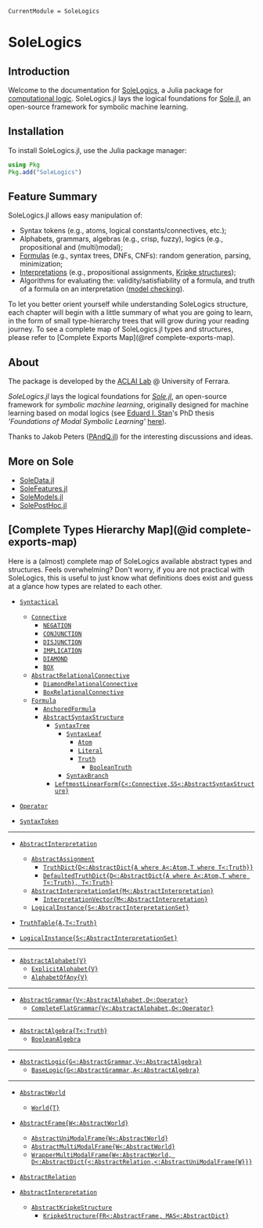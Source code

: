 ```@meta
CurrentModule = SoleLogics
```

# SoleLogics

## Introduction

Welcome to the documentation for [SoleLogics](https://github.com/aclai-lab/SoleLogics.jl), a Julia package for [computational logic](https://en.wikipedia.org/wiki/Computational_logic). SoleLogics.jl lays the logical foundations for [Sole.jl](https://github.com/aclai-lab/Sole.jl), an open-source framework for symbolic machine learning.

## Installation

To install SoleLogics.jl, use the Julia package manager:
```julia
using Pkg
Pkg.add("SoleLogics")
```

## Feature Summary

SoleLogics.jl allows easy manipulation of:

- Syntax tokens (e.g., atoms, logical constants/connectives, etc.);
- Alphabets, grammars, algebras (e.g., crisp, fuzzy), logics (e.g., propositional and (multi)modal);
- [Formulas](https://en.wikipedia.org/wiki/Well-formed_formula) (e.g., syntax trees, DNFs, CNFs): random generation, parsing, minimization;
- [Interpretations](https://en.wikipedia.org/wiki/Interpretation_(logic)) (e.g., propositional assignments, [Kripke structures](https://en.wikipedia.org/wiki/Kripke_structure_(model_checking)));
- Algorithms for evaluating the: validity/satisfiability of a formula, and truth of a formula on an interpretation ([model checking](https://en.wikipedia.org/wiki/Model_checking)).

To let you better orient yourself while understanding SoleLogics structure, each chapter will begin with a little summary of what you are going to learn, in the form of small type-hierarchy trees that will grow during your reading journey. To see a complete map of SoleLogics.jl types and structures, please refer to [Complete Exports Map](@ref complete-exports-map).

## About

The package is developed by the [ACLAI Lab](https://aclai.unife.it/en/) @ University of Ferrara.

*SoleLogics.jl* lays the logical foundations for [*Sole.jl*](https://github.com/aclai-lab/Sole.jl), an open-source framework for *symbolic machine learning*, originally designed for machine learning based on modal logics (see [Eduard I. Stan](https://eduardstan.github.io/)'s PhD thesis *'Foundations of Modal Symbolic Learning'* [here](https://www.repository.unipr.it/bitstream/1889/5219/5/main.pdf)).

Thanks to Jakob Peters ([PAndQ.jl](https://github.com/jakobjpeters/PAndQ.jl/)) for the interesting discussions and ideas.

## More on Sole
- [SoleData.jl](https://github.com/aclai-lab/SoleData.jl)
- [SoleFeatures.jl](https://github.com/aclai-lab/SoleFeatures.jl) 
- [SoleModels.jl](https://github.com/aclai-lab/SoleModels.jl)
- [SolePostHoc.jl](https://github.com/aclai-lab/SolePostHoc.jl)

## [Complete Types Hierarchy Map](@id complete-exports-map)
Here is a (almost) complete map of SoleLogics available abstract types and structures. Feels overwhelming? Don't worry, if you are not practical with SoleLogics, this is useful to just know what definitions does exist and guess at a glance how types are related to each other.

- [`Syntactical`](@ref)
    - [`Connective`](@ref)
        - [`NEGATION`](@ref)
        - [`CONJUNCTION`](@ref)
        - [`DISJUNCTION`](@ref)
        - [`IMPLICATION`](@ref)
        - [`DIAMOND`](@ref)
        - [`BOX`](@ref)
    - [`AbstractRelationalConnective`](@ref)
        - [`DiamondRelationalConnective`](@ref)
        - [`BoxRelationalConnective`](@ref)         
    - [`Formula`](@ref)
        - [`AnchoredFormula`](@ref) 
        - [`AbstractSyntaxStructure`](@ref)
            - [`SyntaxTree`](@ref)              
                - [`SyntaxLeaf`](@ref)
                    - [`Atom`](@ref)            
                    - [`Literal`](@ref)         
                    - [`Truth`](@ref)    
                        - [`BooleanTruth`](@ref) 
                - [`SyntaxBranch`](@ref)        
            - [`LeftmostLinearForm{C<:Connective,SS<:AbstractSyntaxStructure}`](@ref)

- [`Operator`](@ref) 
- [`SyntaxToken`](@ref)
---

- [`AbstractInterpretation`](@ref)
    - [`AbstractAssignment`](@ref) 
        - [`TruthDict{D<:AbstractDict{A where A<:Atom,T where T<:Truth}}`](@ref)
        - [`DefaultedTruthDict{D<:AbstractDict{A where A<:Atom,T where T<:Truth}, T<:Truth}`](@ref)
    - [`AbstractInterpretationSet{M<:AbstractInterpretation}`](@ref)
        - [`InterpretationVector{M<:AbstractInterpretation}`](@ref)
    - [`LogicalInstance{S<:AbstractInterpretationSet}`](@ref) 

- [`TruthTable{A,T<:Truth}`](@ref)
- [`LogicalInstance{S<:AbstractInterpretationSet}`](@ref)
---

- [`AbstractAlphabet{V}`](@ref)
    - [`ExplicitAlphabet{V}`](@ref)
    - [`AlphabetOfAny{V}`](@ref)
---

- [`AbstractGrammar{V<:AbstractAlphabet,O<:Operator}`](@ref) 
    - [`CompleteFlatGrammar{V<:AbstractAlphabet,O<:Operator}`](@ref)

---

- [`AbstractAlgebra{T<:Truth}`](@ref)
    - [`BooleanAlgebra`](@ref)
---

- [`AbstractLogic{G<:AbstractGrammar,V<:AbstractAlgebra}`](@ref)
    - [`BaseLogic{G<:AbstractGrammar,A<:AbstractAlgebra}`](@ref)
---

- [`AbstractWorld`](@ref)
    - [`World{T}`](@ref)

- [`AbstractFrame{W<:AbstractWorld}`](@ref)
    - [`AbstractUniModalFrame{W<:AbstractWorld}`](@ref)
    - [`AbstractMultiModalFrame{W<:AbstractWorld}`](@ref)
    - [`WrapperMultiModalFrame{W<:AbstractWorld, D<:AbstractDict{<:AbstractRelation,<:AbstractUniModalFrame{W}}}`](@ref)

- [`AbstractRelation`](@ref)

- [`AbstractInterpretation`](@ref)
    - [`AbstractKripkeStructure`](@ref)
        - [`KripkeStructure{FR<:AbstractFrame, MAS<:AbstractDict}`](@ref)